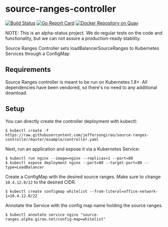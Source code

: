 # source-ranges-controller
[![Build Status](https://travis-ci.org/jeffersongirao/source-ranges-controller.png)](https://travis-ci.org/jeffersongirao/source-ranges-controller)
[![Go Report Card](https://goreportcard.com/badge/jeffersongirao/source-ranges-controller)](https://goreportcard.com/report/jeffersongirao/source-ranges-controller)
[![Docker Repository on Quay](https://quay.io/repository/jeffersongirao/source-ranges-controller/status "Docker Repository on Quay")](https://quay.io/repository/jeffersongirao/source-ranges-controller)


NOTE: This is an alpha-status project. We do regular tests on the code and functionality, but we can not assure a production-ready stability.

Source Ranges Controller sets loadBalancerSourceRanges to Kubernetes Services through a ConfigMap

## Requirements
Source Ranges controller is meant to be run on Kubernetes 1.8+.
All dependencies have been vendored, so there's no need to any additional download.

## Setup

You can directly create the controller deployment with kubectl:

```console
$ kubectl create -f https://raw.githubusercontent.com/jeffersongirao/source-ranges-controller/master/example/controller.yaml
```

Next, run an application and expose it via a Kubernetes Service:

```console
$ kubectl run nginx --image=nginx --replicas=1 --port=80
$ kubectl expose deployment nginx --port=80 --target-port=80 --type=LoadBalancer
```

Create a ConfigMap with the desired source ranges. Make sure to change `10.4.12.0/22` to the desired CIDR.

```console
$ kubectl create configmap whitelist --from-literal=office-network-1=10.4.12.0/22
```

Annotate the Service with the config map name holding the source ranges.

```console
$ kubectl annotate service nginx "source-ranges.alpha.girao.net/config-map=whitelist"
```